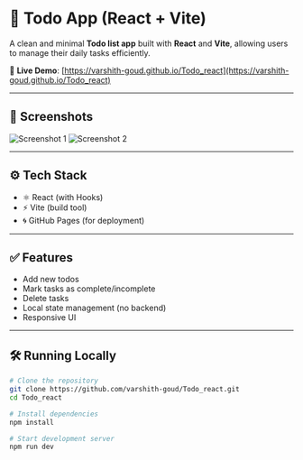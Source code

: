 # 📝 Todo App (React + Vite)

A clean and minimal **Todo list app** built with **React** and **Vite**, allowing users to manage their daily tasks efficiently.

🚀 **Live Demo**: [https://varshith-goud.github.io/Todo_react](https://varshith-goud.github.io/Todo_react)

---

## 📸 Screenshots

<!-- Add your screenshots here -->
![Screenshot 1](./screenshots/screenshot1.png)
![Screenshot 2](./screenshots/screenshot2.png)

---

## ⚙️ Tech Stack

- ⚛️ React (with Hooks)
- ⚡ Vite (build tool)
- 🌀 GitHub Pages (for deployment)

---

## ✅ Features

- Add new todos
- Mark tasks as complete/incomplete
- Delete tasks
- Local state management (no backend)
- Responsive UI

---

## 🛠️ Running Locally

```bash
# Clone the repository
git clone https://github.com/varshith-goud/Todo_react.git
cd Todo_react

# Install dependencies
npm install

# Start development server
npm run dev

